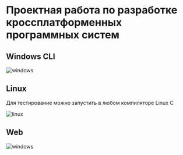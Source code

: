 # Проектная работа по разработке кроссплатформенных программных систем

## Windows CLI

![windows](https://user-images.githubusercontent.com/71178640/207124465-3736ebe2-7415-4455-8ff4-da903d4cbabc.jpg)

## Linux
Для тестирование можно запустить в любом компиляторе Linux C

![linux](https://user-images.githubusercontent.com/71178640/207124778-65dd3a1c-d5a9-4c4d-8c23-358e49e0da2a.png)

## Web

![windows](https://user-images.githubusercontent.com/71178640/207125476-1cd554af-cf52-4f69-aaf9-4d65245b646e.jpg)
